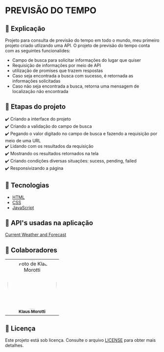 # PREVISÃO DO TEMPO

## 📄 Explicação

Projeto para consulta de previsão do tempo em todo o mundo, meu primeiro projeto criado utlizando uma API.
O projeto de previsão do tempo conta com as seguintes funcionalides:

* Campo de busca para solicitar informações do lugar que quiser
* Requisição de informações por meio de API
* utilização de promises que trazem respostas
* Caso seja encontrada a busca com sucesso, é retornada as informações solicitadas
* Caso não seja encontrada a busca, retorna uma mensagem de localização não encontrada

## 🎯 Etapas do projeto

✔️ Criando a interface do projeto </br>
✔️ Criando a validação do campo de busca </br>
✔️ Pegando o valor digitado no campo de busca e fazendo a requisição por meio de uma URL </br>
✔️ Lidando com os resultados da requisição </br>
✔️ Mostrando os resultados retornados na tela </br> 
✔️ Criando condições diversas situações: sucess, pending, failed </br>
✔️ Responsivizando a página


## 🚀 Tecnologias
* <a href="https://developer.mozilla.org/pt-BR/docs/Web/HTML" target="_blank">HTML</a>
* <a href="https://developer.mozilla.org/pt-BR/docs/Web/CSS" target="_blank">CSS</a>
* <a href="https://developer.mozilla.org/pt-BR/docs/Web/JavaScript" target="_blank">JavaScript</a>

## 📡 API'𝘀 usadas na aplicação
<a href="https://openweathermap.org/" target="_blank">Current Weather and Forecast</a>

## 🤝 Colaboradores

<table>
  <tr>
    <td align="center">
      <a href="#">
        <img src="https://avatars.githubusercontent.com/u/84789400?v=4" width="160px;" height="160px" style="border-radius:50%" alt="Foto de Klaus Morotti"/><br>
        <sub>
          <b>Klaus Morotti</b>
        </sub>
      </a>
    </td>
  </tr>
</table>

## 📝 Licença

Este projeto está sob licença. Consulte o arquivo <a href="https://github.com/klausmorotti/previsao-do-tempo/blob/master/LICENSE">LICENSE</a> para obter mais detalhes.